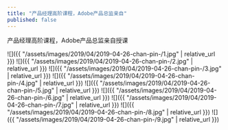 ```yaml
---
title: "产品经理高阶课程，Adobe产品总监亲自"
published: false
---
```

产品经理高阶课程，Adobe产品总监亲自授课



![]({{ "/assets/images/2019/04/2019-04-26-chan-pin-/1.jpg" | relative_url }})
![]({{ "/assets/images/2019/04/2019-04-26-chan-pin-/2.jpg" | relative_url }})
![]({{ "/assets/images/2019/04/2019-04-26-chan-pin-/3.jpg" | relative_url }})
![]({{ "/assets/images/2019/04/2019-04-26-chan-pin-/4.jpg" | relative_url }})
![]({{ "/assets/images/2019/04/2019-04-26-chan-pin-/5.jpg" | relative_url }})
![]({{ "/assets/images/2019/04/2019-04-26-chan-pin-/6.jpg" | relative_url }})
![]({{ "/assets/images/2019/04/2019-04-26-chan-pin-/7.jpg" | relative_url }})
![]({{ "/assets/images/2019/04/2019-04-26-chan-pin-/8.jpg" | relative_url }})
![]({{ "/assets/images/2019/04/2019-04-26-chan-pin-/9.jpg" | relative_url }})
